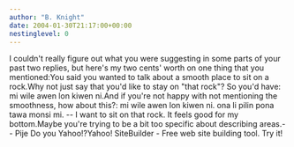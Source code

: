 ```yaml
---
author: "B. Knight"
date: 2004-01-30T21:17:00+00:00
nestinglevel: 0
---
```

I couldn't really figure out what you were suggesting in some parts of your past two replies, but here's my two cents' worth on one thing that you mentioned:You said you wanted to talk about a smooth place to sit on a rock.Why not just say that you'd like to stay on "that rock"? So you'd have: mi wile awen lon kiwen ni.And if you're not happy with not mentioning the smoothness, how about this?: mi wile awen lon kiwen ni. ona li pilin pona tawa monsi mi. --
 I want to sit on that rock. It feels good for my bottom.Maybe you're trying to be a bit too specific about describing areas.--
 Pije Do you Yahoo!?Yahoo! SiteBuilder - Free web site building tool. Try it!